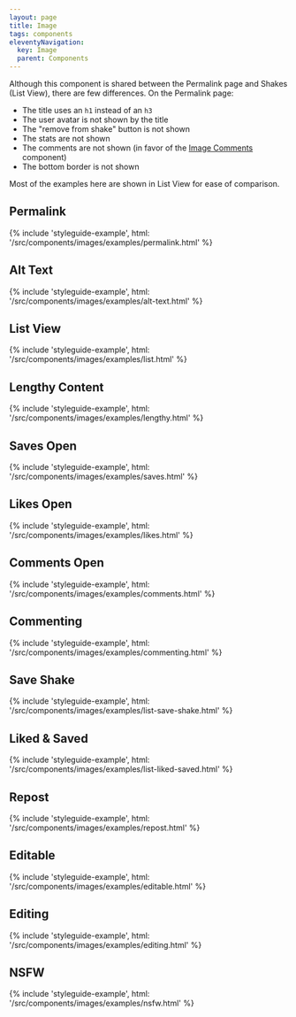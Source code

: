 ```yaml
---
layout: page
title: Image
tags: components
eleventyNavigation:
  key: Image
  parent: Components
---
```


Although this component is shared between the Permalink page and Shakes
(List View), there are few differences. On the Permalink page:

- The title uses an `h1` instead of an `h3`
- The user avatar is not shown by the title
- The "remove from shake" button is not shown
- The stats are not shown
- The comments are not shown (in favor of the
  [Image Comments](/components/image-comments) component)
- The bottom border is not shown

Most of the examples here are shown in List View for ease of comparison.

## Permalink

{% include 'styleguide-example', html: '/src/components/images/examples/permalink.html' %}

## Alt Text

{% include 'styleguide-example', html: '/src/components/images/examples/alt-text.html' %}

## List View

{% include 'styleguide-example', html: '/src/components/images/examples/list.html' %}

## Lengthy Content

{% include 'styleguide-example', html: '/src/components/images/examples/lengthy.html' %}

## Saves Open

{% include 'styleguide-example', html: '/src/components/images/examples/saves.html' %}

## Likes Open

{% include 'styleguide-example', html: '/src/components/images/examples/likes.html' %}

## Comments Open

{% include 'styleguide-example', html: '/src/components/images/examples/comments.html' %}

## Commenting

{% include 'styleguide-example', html: '/src/components/images/examples/commenting.html' %}

## Save Shake

{% include 'styleguide-example', html: '/src/components/images/examples/list-save-shake.html' %}

## Liked & Saved

{% include 'styleguide-example', html: '/src/components/images/examples/list-liked-saved.html' %}

## Repost

{% include 'styleguide-example', html: '/src/components/images/examples/repost.html' %}

## Editable

{% include 'styleguide-example', html: '/src/components/images/examples/editable.html' %}

## Editing

{% include 'styleguide-example', html: '/src/components/images/examples/editing.html' %}

## NSFW

{% include 'styleguide-example', html: '/src/components/images/examples/nsfw.html' %}
